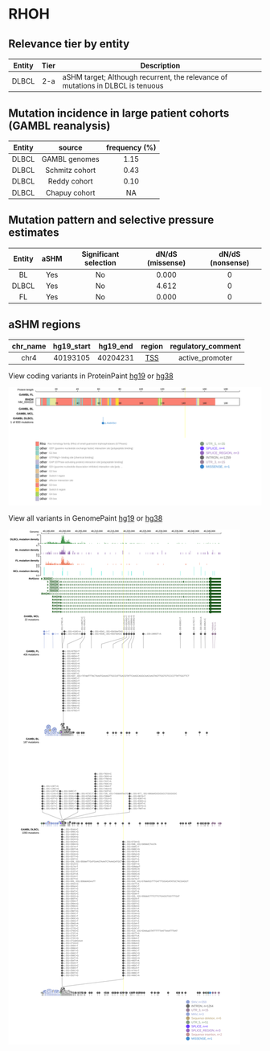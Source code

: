 # RHOH

## Relevance tier by entity

|Entity|Tier|Description                              |
|:------:|:----:|-----------------------------------------|
|DLBCL |2-a | aSHM target; Although recurrent, the relevance of mutations in DLBCL is tenuous |

## Mutation incidence in large patient cohorts (GAMBL reanalysis)

|Entity|source        |frequency (%)|
|:------:|:--------------:|:-------------:|
|DLBCL |GAMBL genomes |1.15         |
|DLBCL |Schmitz cohort|0.43         |
|DLBCL |Reddy cohort  |0.10         |
|DLBCL |Chapuy cohort |  NA         |

## Mutation pattern and selective pressure estimates

|Entity|aSHM|Significant selection|dN/dS (missense)|dN/dS (nonsense)|
|:------:|:----:|:---------------------:|:----------------:|:----------------:|
|BL    |Yes |No                   |0.000           |0               |
|DLBCL |Yes |No                   |4.612           |0               |
|FL    |Yes |No                   |0.000           |0               |

## aSHM regions

|chr_name|hg19_start|hg19_end|region                                                                                   |regulatory_comment|
|:--------:|:----------:|:--------:|:-----------------------------------------------------------------------------------------:|:------------------:|
|chr4    |40193105  |40204231|[TSS](https://genome.ucsc.edu/s/rdmorin/GAMBL%20hg19?position=chr4%3A40193105%2D40204231)|active_promoter   |


View coding variants in ProteinPaint [hg19](https://www.bcgsc.ca/downloads/morinlab/GAMBL/test/genes/RHOH_protein.html)  or [hg38](https://www.bcgsc.ca/downloads/morinlab/GAMBL/test/genes/RHOH_protein_hg38.html)

![image](images/proteinpaint/RHOH_NM_004310.svg)

View all variants in GenomePaint [hg19](https://www.bcgsc.ca/downloads/morinlab/GAMBL/test/genes/RHOH.html)  or [hg38](https://www.bcgsc.ca/downloads/morinlab/GAMBL/test/genes/RHOH_hg38.html)

![image](images/proteinpaint/RHOH.svg)

